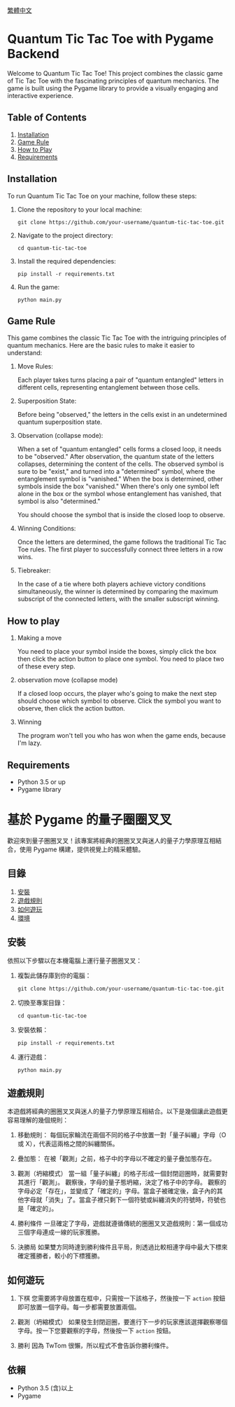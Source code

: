 [繁體中文](#基於-pygame-的量子圈圈叉叉)

# Quantum Tic Tac Toe with Pygame Backend

Welcome to Quantum Tic Tac Toe! This project combines the classic game of Tic Tac Toe with the fascinating principles of quantum mechanics. The game is built using the Pygame library to provide a visually engaging and interactive experience.

## Table of Contents

1. [Installation](#installation)
2. [Game Rule](#game-rule)
3. [How to Play](#how-to-play)
4. [Requirements](#requirements)

## Installation

To run Quantum Tic Tac Toe on your machine, follow these steps:

1. Clone the repository to your local machine:
   ```
   git clone https://github.com/your-username/quantum-tic-tac-toe.git
   ```

2. Navigate to the project directory:
   ```
   cd quantum-tic-tac-toe
   ```

3. Install the required dependencies:
   ```
   pip install -r requirements.txt
   ```

4. Run the game:
   ```
   python main.py
   ```

## Game Rule

This game combines the classic Tic Tac Toe with the intriguing principles of quantum mechanics. Here are the basic rules to make it easier to understand:

1. Move Rules:

    Each player takes turns placing a pair of "quantum entangled" letters in different cells, representing entanglement between those cells.
2. Superposition State:

    Before being "observed," the letters in the cells exist in an undetermined quantum superposition state.
3. Observation (collapse mode):

    When a set of "quantum entangled" cells forms a closed loop, it needs to be "observed."
    After observation, the quantum state of the letters collapses, determining the content of the cells.
    The observed symbol is sure to be "exist," and turned into a "determined" symbol, where the entanglement symbol is "vanished." When the box is determined, other symbols inside the box "vanished." When there's only one symbol left alone in the box or the symbol whose entanglement has vanished, that symbol is also "determined."

    You should choose the symbol that is inside the closed loop to observe.
4. Winning Conditions:

    Once the letters are determined, the game follows the traditional Tic Tac Toe rules.
    The first player to successfully connect three letters in a row wins.
5. Tiebreaker:

    In the case of a tie where both players achieve victory conditions simultaneously, the winner is determined by comparing the maximum subscript of the connected letters, with the smaller subscript winning.

## How to play

1. Making a move

    You need to place your symbol inside the boxes, simply click the box then click the action button to place one symbol. You need to place two of these every step.

2. observation move (collapse mode)

    If a closed loop occurs, the player who's going to make the next step should choose which symbol to observe. Click the symbol you want to observe, then click the action button.

3. Winning

    The program won't tell you who has won when the game ends, because I'm lazy.

## Requirements

- Python 3.5 or up
- Pygame library

# 基於 Pygame 的量子圈圈叉叉

歡迎來到量子圈圈叉叉！該專案將經典的圈圈叉叉與迷人的量子力學原理互相結合，使用 Pygame 構建，提供視覺上的精采體驗。

## 目錄

1. [安裝](#安裝)
2. [遊戲規則](#遊戲規則)
3. [如何遊玩](#如何遊玩)
4. [環境](#環境)

## 安裝

依照以下步驟以在本機電腦上運行量子圈圈叉叉：

1. 複製此儲存庫到你的電腦：
    ```
    git clone https://github.com/your-username/quantum-tic-tac-toe.git
    ```

2. 切換至專案目錄：
    ```
    cd quantum-tic-tac-toe
    ```

3. 安裝依賴：
    ```
    pip install -r requirements.txt
    ```

4. 運行遊戲：
    ```
    python main.py
    ```

## 遊戲規則

本遊戲將經典的圈圈叉叉與迷人的量子力學原理互相結合。以下是幾個讓此遊戲更容易理解的幾個規則：

1. 移動規則：
    每個玩家輪流在兩個不同的格子中放置一對「量子糾纏」字母（O 或 X），代表這兩格之間的糾纏關係。

2. 疊加態：
    在被「觀測」之前，格子中的字母以不確定的量子疊加態存在。

3. 觀測（坍縮模式）
    當一組「量子糾纏」的格子形成一個封閉迴圈時，就需要對其進行「觀測」。
    觀察後，字母的量子態坍縮，決定了格子中的字母。
    觀察的字母必定「存在」，並變成了「確定的」字母。當盒子被確定後，盒子內的其他字母就「消失」了。當盒子裡只剩下一個符號或糾纏消失的符號時，符號也是「確定的」。

4. 勝利條件
    一旦確定了字母，遊戲就遵循傳統的圈圈叉叉遊戲規則：第一個成功三個字母連成一線的玩家獲勝。

5. 決勝局
    如果雙方同時達到勝利條件且平局，則透過比較相連字母中最大下標來確定獲勝者，較小的下標獲勝。

## 如何遊玩

1. 下棋
    您需要將字母放置在框中，只需按一下該格子，然後按一下 `action` 按鈕即可放置一個字母。每一步都需要放置兩個。

2. 觀測（坍縮模式）
    如果發生封閉迴圈，要進行下一步的玩家應該選擇觀察哪個字母。按一下您要觀察的字母，然後按一下 `action` 按鈕。

3. 勝利
    因為 TwTom 很懶，所以程式不會告訴你勝利條件。

## 依賴

* Python 3.5 (含)以上
* Pygame